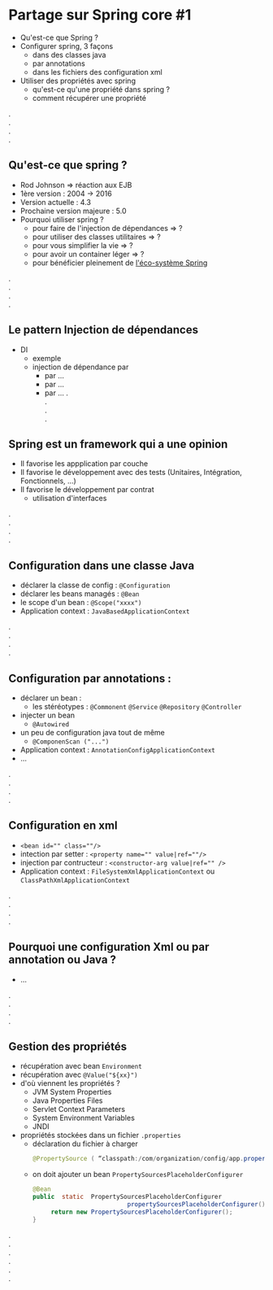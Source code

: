 # Partage sur Spring core #1

* Qu'est-ce que Spring ?
* Configurer spring, 3 façons
    - dans des classes java
    - par annotations
    - dans les fichiers des configuration xml
* Utiliser des propriétés avec spring
    - qu'est-ce qu'une propriété dans spring ?
    - comment récupérer une propriété

.      
.      
.      
.      

## Qu'est-ce que spring ?
* Rod Johnson => réaction aux EJB
* 1ère version : 2004 -> 2016
* Version actuelle : 4.3
* Prochaine version majeure : 5.0
* Pourquoi utiliser spring ?
    - pour faire de l'injection de dépendances => ?
    - pour utiliser des classes utilitaires => ?
    - pour vous simplifier la vie => ?
    - pour avoir un container léger => ?
    - pour bénéficier pleinement de [l'éco-système Spring](https://spring.io/projects)

.    
.      
.      
.      

## Le pattern Injection de dépendances
* DI
    - exemple
    - injection de dépendance par 
        - par ...
        - par ...
        - par ...
.    
.    
.      
.      

## Spring est un framework qui a une opinion
* Il favorise les appplication par couche
* Il favorise le développement avec des tests (Unitaires, Intégration, Fonctionnels, ...)
* Il favorise le développement par contrat
    * utilisation d'interfaces 

.    
.    
.      
.      

## Configuration dans une classe Java
* déclarer la classe de config : `@Configuration`
* déclarer les beans managés : `@Bean`
* le scope d'un bean : `@Scope("xxxx")`
* Application context :  `JavaBasedApplicationContext`

.    
.    
.      
.      

## Configuration par annotations :
* déclarer un bean :
    - les stéréotypes :  `@Commonent` `@Service` `@Repository` `@Controller` 
* injecter un bean
     - `@Autowired`
* un peu de configuration java tout de même
    - `@ComponenScan ("...")`  
* Application context :  `AnnotationConfigApplicationContext`
* ...

.    
.      
.      
.      

## Configuration en xml
* `<bean id="" class=""/>`
* intection par setter : `<property name="" value|ref=""/>`
* injection par contructeur : `<constructor-arg value|ref="" />`
* Application context :  `FileSystemXmlApplicationContext` ou `ClassPathXmlApplicationContext`

.    
.      
.      
.      

## Pourquoi une configuration Xml ou par annotation ou Java ?
* ...

.      
.      
.      
.      
 
## Gestion des propriétés
* récupération avec bean `Environment`    
* récupération avec `@Value("${xx}")`    
* d'où viennent les propriétés ?
    - JVM System Properties
    - Java Properties Files
    - Servlet Context Parameters
    - System Environment Variables
    - JNDI  
* propriétés stockées dans un fichier `.properties`    
    - déclaration du fichier à charger     
        ```java 
        @PropertySource ( “classpath:/com/organization/config/app.properties” )    
        ```      
    - on doit ajouter un bean `PropertySourcesPlaceholderConfigurer`    
        ```java
        @Bean
        public  static  PropertySourcesPlaceholderConfigurer
                                  propertySourcesPlaceholderConfigurer() {
             return new PropertySourcesPlaceholderConfigurer();
        }
        ```   

.      
.      
.      
.      
.      
.      
 

